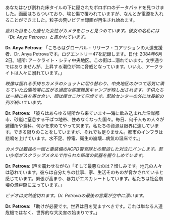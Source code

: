 あなたはひび割れた床タイルの下に隠されたボロボロのデータパッドを見つけました。画面はちらついており、埃と傷で覆われていますが、なんとか電源を入れることができました。粒子の荒いビデオ録画が再生され始めます。

_疲れた目をした痩せた女性がカメラをじっと見つめています。彼女の名札には「Dr. Anya Petrova」と書かれています。_

**Dr. Anya Petrova**: 「こちらはグローバル・リリーフ・コアリションの人道支援者、Dr. Anya Petrovaです。ログエントリー47を記録します。日付: 2084年6月2日。場所: アークライト・シティ中央地区。この街は...溺れています。文字通りではありませんが、上昇する潮位が常に脅威となっています。いいえ、アークライトは人々に溺れています。」

_映像は揺れる手持ちカメラのショットに切り替わり、中央地区のかつて活気に満ちていた公園地帯に広がる過密な即席難民キャンプが映し出されます。子供たちは一緒に身を寄せ合い、顔は痩せこけて空虚です。配給センターの外には長蛇の列が続いています。_

**Dr. Petrova**: 「彼らはあらゆる場所から来ています—海に飲み込まれた沿岸都市、砂嵐に窒息する干ばつ地帯、住めなくなった国々。毎日、何千人もの人々が避難所や食料、何かを求めてやって来ます。私たちの資源は限界に達しています。できる限りのことをしていますが、それでも足りません。都市のインフラは悲鳴を上げています。水不足、停電、衛生の崩壊...病気の温床です。」

_カメラは難民の一団と重装備のACPD警官隊との緊迫した対立にパンします。若い少年がスクラップメタルで作られた即席の武器を握りしめています。_

**Dr. Petrova**: (声を震わせながら)「そして最悪なのは？憎しみです。地元の人々は恐れています。彼らは自分たちの仕事、家、生活そのものが脅かされていると感じています。緊張が高まり、暴力がエスカレートしています。私たちは社会崩壊の瀬戸際に立っています。」

_ビデオは突然途切れます。Dr. Petrovaの最後の言葉が空中に漂います。_

**Dr. Petrova**: 「助けが必要です。世界は目を覚ますべきです。これは単なる人道危機ではなく、世界的な大災害の始まりです。」
